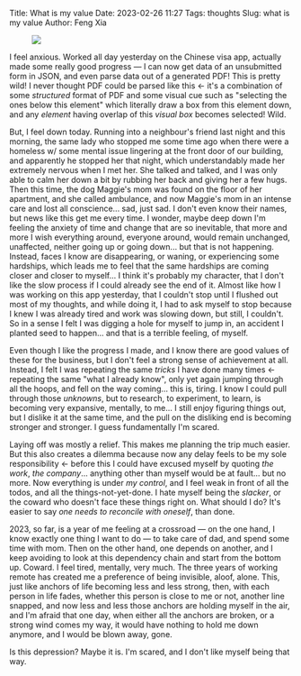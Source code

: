 Title: What is my value
Date: 2023-02-26 11:27
Tags: thoughts
Slug: what is my value
Author: Feng Xia

<figure class="col s12">
  <img src="images/DSC_3040.JPG"/>
</figure>

I feel anxious. Worked all day yesterday on the Chinese visa app,
actually made some really good progress &mdash; I can now get data of
an unsubmitted form in JSON, and even parse data out of a generated
PDF! This is pretty wild! I never thought PDF could be parsed like
this &larr; it's a combination of some _structured_ format of PDF and
some visual cue such as "selecting the ones below this element" which
literally draw a box from this element down, and any _element_ having
overlap of this _visual box_ becomes selected! Wild.

But, I feel down today. Running into a neighbour's friend last night
and this morning, the same lady who stopped me some time ago when
there were a homeless w/ some mental issue lingering at the front door
of our building, and apparently he stopped her that night, which
understandably made her extremely nervous when I met her. She talked
and talked, and I was only able to calm her down a bit by rubbing her
back and giving her a few hugs. Then this time, the dog Maggie's mom
was found on the floor of her apartment, and she called ambulance, and
now Maggie's mom in an intense care and lost all conscience... sad,
just sad. I don't even know their names, but news like this get me
every time. I wonder, maybe deep down I'm feeling the anxiety of time
and change that are so inevitable, that more and more I wish
everything around, everyone around, would remain unchanged,
unaffected, neither going up or going down... but that is not
happening. Instead, faces I know are disappearing, or waning, or
experiencing some hardships, which leads me to feel that the same
hardships are coming closer and closer to myself... I think it's
probably my character, that I don't like the slow process if I could
already see the end of it. Almost like how I was working on this app
yesterday, that I couldn't stop until I flushed out most of my
thoughts, and while doing it, I had to ask myself to stop because I
knew I was already tired and work was slowing down, but still, I
couldn't. So in a sense I felt I was digging a hole for myself to jump
in, an accident I planted seed to happen... and that is a terrible
feeling, of myself.

Even though I like the progress I made, and I know there are good
values of these for the business, but I don't feel a strong sense of
achievement at all. Instead, I felt I was repeating the same _tricks_
I have done many times &larr; repeating the same "what I already
know", only yet again jumping through all the hoops, and fell on the
way coming... this is, tiring. I know I could pull through those
_unknowns_, but to research, to experiment, to learn, is becoming very
expansive, mentally, to me... I still enjoy figuring things out, but I
dislike it at the same time, and the pull on the disliking end is
becoming stronger and stronger. I guess fundamentally I'm scared.

Laying off was mostly a relief. This makes me planning the trip much
easier. But this also creates a dilemma because now any delay feels to
be my sole responsibility &larr; before this I could have excused
myself by quoting _the work_, _the company_... anything other than
myself would be at fault... but no more. Now everything is under _my
control_, and I feel weak in front of all the todos, and all the
things-not-yet-done. I hate myself being the _slacker_, or the coward
who doesn't face these things right on. What should I do? It's easier
to say _one needs to reconcile with oneself_, than done.

2023, so far, is a year of me feeling at a crossroad &mdash; on the
one hand, I know exactly one thing I want to do &mdash; to take care
of dad, and spend some time with mom. Then on the other hand, one
depends on another, and I keep avoiding to look at this dependency
chain and start from the bottom up. Coward. I feel tired, mentally,
very much. The three years of working remote has created me a
preference of being invisible, aloof, alone. This, just like anchors
of life becoming less and less strong, then, with each person in life
fades, whether this person is close to me or not, another line
snapped, and now less and less those anchors are holding myself in the
air, and I'm afraid that one day, when either all the anchors are
broken, or a strong wind comes my way, it would have nothing to hold
me down anymore, and I would be blown away, gone.

Is this depression? Maybe it is. I'm scared, and I don't like myself
being that way.
